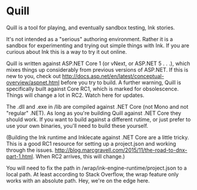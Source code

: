 # Quill

Quill is a tool for playing, and eventually sandbox testing, Ink stories.

It's not intended as a "serious" authoring environment. Rather it is a sandbox for experimenting and trying out simple things with Ink. If you are curious about Ink this is a way to try it out online.

Quill is written against ASP.NET Core 1 (or vNext, or ASP.NET 5 . . .), which mixes things up considerably from previous versions of ASP.NET. If this is new to you, check out http://docs.asp.net/en/latest/conceptual-overview/aspnet.html before you try to build. A further warning, Quill is specifically built against Core RC1, which is marked for obsolescence. Things will change a lot in RC2. Watch here for updates.

The .dll and .exe in /lib are compiled against .NET Core (not Mono and not "regular" .NET). As long as you're building Quill against .NET Core they should work. If you want to build against a different rutime, or just prefer to use your own binaries, you'll need to build these yourself.

(Building the Ink runtime and Inklecate against .NET Core are a little tricky. This is a good RC1 resource for setting up a project.json and working through the issues. http://blog.marcgravell.com/2015/11/the-road-to-dnx-part-1.html. When RC2 arrives, this will change.)

You will need to fix the path in /wrap/ink-engine-runtime/project.json to a local path. At least according to Stack Overflow, the wrap feature only works with an absolute path. Hey, we're on the edge here.
